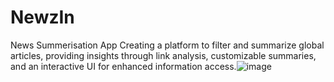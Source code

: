 # NewzIn
 News Summerisation App
Creating a platform to filter and summarize global articles, providing insights through link analysis, customizable summaries, and an interactive UI for enhanced information access.![image](https://github.com/the-knight-rider/NewzIn/assets/159256278/bfff74c3-8713-421c-9421-790b296ef9d4)
